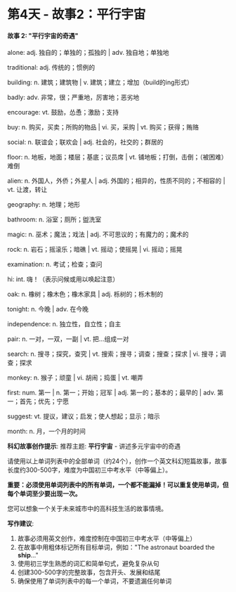 # 第4天 - 故事2：平行宇宙

#### 故事 2: "平行宇宙的奇遇"

alone: adj. 独自的；单独的；孤独的 | adv. 独自地；单独地

traditional: adj. 传统的；惯例的

building: n. 建筑；建筑物 | v. 建筑；建立；增加（build的ing形式）

badly: adv. 非常，很；严重地，厉害地；恶劣地

encourage: vt. 鼓励，怂恿；激励；支持

buy: n. 购买，买卖；所购的物品 | vi. 买，采购 | vt. 购买；获得；贿赂

social: n. 联谊会；联欢会 | adj. 社会的，社交的；群居的

floor: n. 地板，地面；楼层；基底；议员席 | vt. 铺地板；打倒，击倒；（被困难）难倒

alien: n. 外国人，外侨；外星人 | adj. 外国的；相异的，性质不同的；不相容的 | vt. 让渡，转让

geography: n. 地理；地形

bathroom: n. 浴室；厕所；盥洗室

magic: n. 巫术；魔法；戏法 | adj. 不可思议的；有魔力的；魔术的

rock: n. 岩石；摇滚乐；暗礁 | vt. 摇动；使摇晃 | vi. 摇动；摇晃

examination: n. 考试；检查；查问

hi: int. 嗨！（表示问候或用以唤起注意）

oak: n. 橡树；橡木色；橡木家具 | adj. 栎树的；栎木制的

tonight: n. 今晚 | adv. 在今晚

independence: n. 独立性，自立性；自主

pair: n. 一对，一双，一副 | vt. 把…组成一对

search: n. 搜寻；探究，查究 | vt. 搜索；搜寻；调查；搜查；探求 | vi. 搜寻；调查；探求

monkey: n. 猴子；顽童 | vi. 胡闹；捣蛋 | vt. 嘲弄

first: num. 第一 | n. 第一；开始；冠军 | adj. 第一的；基本的；最早的 | adv. 第一；首先；优先；宁愿

suggest: vt. 提议，建议；启发；使人想起；显示；暗示

month: n. 月，一个月的时间

**科幻故事创作提示**:
推荐主题: **平行宇宙** - 讲述多元宇宙中的奇遇

请使用以上单词列表中的全部单词（约24个），创作一个英文科幻短篇故事，故事长度约300-500字，难度为中国初三中考水平（中等偏上）。

**重要：必须使用单词列表中的所有单词，一个都不能漏掉！可以重复使用单词，但每个单词至少要出现一次。**

您可以想象一个关于未来城市中的高科技生活的故事情境。

**写作建议**: 
1. 故事必须用英文创作，难度控制在中国初三中考水平（中等偏上）
2. 在故事中用粗体标记所有目标单词，例如："The astronaut boarded the **ship**..."
3. 使用初三学生熟悉的词汇和简单句式，避免复杂从句
4. 创建300-500字的完整故事，包含开头、发展和结尾
5. 确保使用了单词列表中的每一个单词，不要遗漏任何单词
